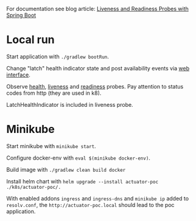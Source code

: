 
For documentation see blog article: [Liveness and Readiness Probes with Spring Boot](https://spring.io/blog/2020/03/25/liveness-and-readiness-probes-with-spring-boot)

# Local run

Start application with `./gradlew bootRun`.

Change "latch" health indicator state and post availability events
via [web interface](http://localhost:8080/).

Observe [health](http://localhost:8080/actuator/health),
[liveness](http://localhost:8080/actuator/health/liveness) and
[readiness](http://localhost:8080/actuator/health/readiness) probes.
Pay attention to status codes from http (they are used in k8).

LatchHealthIndicator is included in liveness probe.

# Minikube

Start minikube with `minikube start`.

Configure docker-env with `eval $(minikube docker-env)`.

Build image with `./gradlew clean build docker`

Install helm chart with `helm upgrade --install actuator-poc ./k8s/actuator-poc/.`

With enabled addons `ingress` and `ingress-dns` and `minikube ip` added to `resolv.conf`, the `http://actuator-poc.local` 
should lead to the poc application.
